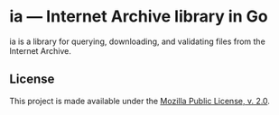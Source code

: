 # ia — Internet Archive library in Go

ia is a library for querying, downloading, and validating files from the
Internet Archive.

## License

This project is made available under the
[Mozilla Public License, v. 2.0](https://mozilla.org/MPL/2.0/).
